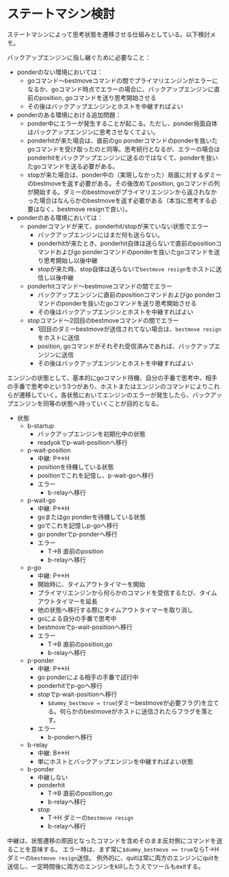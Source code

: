 # ステートマシン検討
ステートマシンによって思考状態を遷移させる仕組みとしている。以下検討メモ。

バックアップエンジンに指し継ぐために必要なこと：
* ponderのない環境においては：
  * goコマンド～bestmoveコマンドの間でプライマリエンジンがエラーになるか、goコマンド時点でエラーの場合に、バックアップエンジンに直前のposition, goコマンドを送り思考開始させる
  * その後はバックアップエンジンとホストを中継すればよい
* ponderのある環境における追加問題：
  * ponder中にエラーが発生することが起こる。ただし、ponder局面自体はバックアップエンジンに思考させなくてよい。
  * ponderhitが来た場合は、直前のgo ponderコマンドのponderを抜いたgoコマンドを受け取ったのと同等。思考続行となるが、エラーの場合はponderhitをバックアップエンジンに送るのではなくて、ponderを抜いたgoコマンドを送る必要がある。
  * stopが来た場合は、ponder中の（実現しなかった）局面に対するダミーのbestmoveを返す必要がある。その後改めてposition, goコマンドの列が開始する。ダミーのbestmoveがプライマリエンジンから返されなかった場合はなんらかのbestmoveを返す必要がある（本当に思考する必要はなく、bestmove resignで良い）。
* ponderのある環境においては：
  * ponderコマンドが来て、ponderhit/stopが来ていない状態でエラー
    * バックアップエンジンにはまだ何も送らない。
    * ponderhitが来たとき、ponderhit自体は送らないで直前のpositionコマンドおよびgo ponderコマンドのponderを抜いたgoコマンドを送り思考開始し以後中継
    * stopが来た時、stop自体は送らないで`bestmove resign`をホストに送信し以後中継
  * ponderhitコマンド～bestmoveコマンドの間でエラー
    * バックアップエンジンに直前のpositionコマンドおよびgo ponderコマンドのponderを抜いたgoコマンドを送り思考開始させる
    * その後はバックアップエンジンとホストを中継すればよい
  * stopコマンド～2回目のbestmoveコマンドの間でエラー
    * 1回目のダミーbestmoveが送信されてない場合は、`bestmove resign`をホストに送信
    * position, goコマンドがそれぞれ受信済みであれば、バックアップエンジンに送信
    * その後はバックアップエンジンとホストを中継すればよい

エンジンの状態として、基本的にgoコマンド待機、自分の手番で思考中、相手の手番で思考中という3つがあり、ホストまたはエンジンのコマンドによりこれらが遷移していく。各状態においてエンジンのエラーが発生したら、バックアップエンジンを同等の状態へ持っていくことが目的となる。

* 状態
  * b-startup
    * バックアップエンジンを初期化中の状態
    * readyokでp-wait-positionへ移行
  * p-wait-position
    * 中継: P<->H
    * positionを待機している状態
    * positionでこれを記憶し、p-wait-goへ移行
    * エラー
      * b-relayへ移行
  * p-wait-go
    * 中継: P<->H
    * goまたはgo ponderを待機している状態
    * goでこれを記憶しp-goへ移行
    * go ponderでp-ponderへ移行
    * エラー
      * T->B 直前のposition
      * b-relayへ移行
  * p-go
    * 中継: P<->H
    * 開始時に、タイムアウトタイマーを開始
    * プライマリエンジンから何らかのコマンドを受信するたび、タイムアウトタイマーを延長
    * 他の状態へ移行する際にタイムアウトタイマーを取り消し
    * goによる自分の手番で思考中
    * bestmoveでp-wait-positionへ移行
    * エラー
      * T->B 直前のposition,go
      * b-relayへ移行
  * p-ponder
    * 中継: P<->H
    * go ponderによる相手の手番で試行中
    * ponderhitでp-goへ移行
    * stopでp-wait-positionへ移行
      * `$dummy_bestmove = true`(ダミーbestmoveが必要フラグ)を立てる。何らかのbestmoveがホストに送信されたらフラグを落とす。
    * エラー
      * b-ponderへ移行
  * b-relay
    * 中継: B<->H
    * 単にホストとバックアップエンジンを中継すればよい状態
  * b-ponder
    * 中継しない
    * ponderhit
      * T->B 直前のposition,go
      * b-relayへ移行
    * stop
      * T->H ダミーの`bestmove resign`
      * b-relayへ移行

中継は、状態遷移の原因となったコマンドを含めそのまま反対側にコマンドを送ることを意味する。
エラー時は、まず常に`$dummy_bestmove == true`ならT->H ダミーの`bestmove resign`送信。
例外的に、quitは常に両方のエンジンにquitを送信し、一定時間後に両方のエンジンをkillしたうえでツールもexitする。

